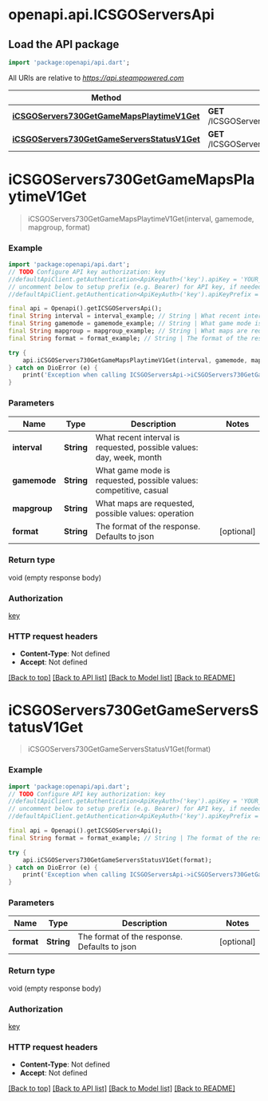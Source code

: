 # openapi.api.ICSGOServersApi

## Load the API package
```dart
import 'package:openapi/api.dart';
```

All URIs are relative to *https://api.steampowered.com*

Method | HTTP request | Description
------------- | ------------- | -------------
[**iCSGOServers730GetGameMapsPlaytimeV1Get**](ICSGOServersApi.md#icsgoservers730getgamemapsplaytimev1get) | **GET** /ICSGOServers_730/GetGameMapsPlaytime/v1 | 
[**iCSGOServers730GetGameServersStatusV1Get**](ICSGOServersApi.md#icsgoservers730getgameserversstatusv1get) | **GET** /ICSGOServers_730/GetGameServersStatus/v1 | 


# **iCSGOServers730GetGameMapsPlaytimeV1Get**
> iCSGOServers730GetGameMapsPlaytimeV1Get(interval, gamemode, mapgroup, format)



### Example
```dart
import 'package:openapi/api.dart';
// TODO Configure API key authorization: key
//defaultApiClient.getAuthentication<ApiKeyAuth>('key').apiKey = 'YOUR_API_KEY';
// uncomment below to setup prefix (e.g. Bearer) for API key, if needed
//defaultApiClient.getAuthentication<ApiKeyAuth>('key').apiKeyPrefix = 'Bearer';

final api = Openapi().getICSGOServersApi();
final String interval = interval_example; // String | What recent interval is requested, possible values: day, week, month
final String gamemode = gamemode_example; // String | What game mode is requested, possible values: competitive, casual
final String mapgroup = mapgroup_example; // String | What maps are requested, possible values: operation
final String format = format_example; // String | The format of the response. Defaults to json

try {
    api.iCSGOServers730GetGameMapsPlaytimeV1Get(interval, gamemode, mapgroup, format);
} catch on DioError (e) {
    print('Exception when calling ICSGOServersApi->iCSGOServers730GetGameMapsPlaytimeV1Get: $e\n');
}
```

### Parameters

Name | Type | Description  | Notes
------------- | ------------- | ------------- | -------------
 **interval** | **String**| What recent interval is requested, possible values: day, week, month | 
 **gamemode** | **String**| What game mode is requested, possible values: competitive, casual | 
 **mapgroup** | **String**| What maps are requested, possible values: operation | 
 **format** | **String**| The format of the response. Defaults to json | [optional] 

### Return type

void (empty response body)

### Authorization

[key](../README.md#key)

### HTTP request headers

 - **Content-Type**: Not defined
 - **Accept**: Not defined

[[Back to top]](#) [[Back to API list]](../README.md#documentation-for-api-endpoints) [[Back to Model list]](../README.md#documentation-for-models) [[Back to README]](../README.md)

# **iCSGOServers730GetGameServersStatusV1Get**
> iCSGOServers730GetGameServersStatusV1Get(format)



### Example
```dart
import 'package:openapi/api.dart';
// TODO Configure API key authorization: key
//defaultApiClient.getAuthentication<ApiKeyAuth>('key').apiKey = 'YOUR_API_KEY';
// uncomment below to setup prefix (e.g. Bearer) for API key, if needed
//defaultApiClient.getAuthentication<ApiKeyAuth>('key').apiKeyPrefix = 'Bearer';

final api = Openapi().getICSGOServersApi();
final String format = format_example; // String | The format of the response. Defaults to json

try {
    api.iCSGOServers730GetGameServersStatusV1Get(format);
} catch on DioError (e) {
    print('Exception when calling ICSGOServersApi->iCSGOServers730GetGameServersStatusV1Get: $e\n');
}
```

### Parameters

Name | Type | Description  | Notes
------------- | ------------- | ------------- | -------------
 **format** | **String**| The format of the response. Defaults to json | [optional] 

### Return type

void (empty response body)

### Authorization

[key](../README.md#key)

### HTTP request headers

 - **Content-Type**: Not defined
 - **Accept**: Not defined

[[Back to top]](#) [[Back to API list]](../README.md#documentation-for-api-endpoints) [[Back to Model list]](../README.md#documentation-for-models) [[Back to README]](../README.md)

